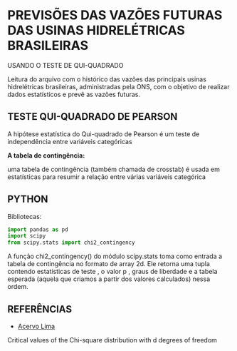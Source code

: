 # PREVISÕES DAS VAZÕES FUTURAS DAS USINAS HIDRELÉTRICAS BRASILEIRAS
USANDO O TESTE DE QUI-QUADRADO

Leitura do arquivo com o histórico das vazões das principais usinas hidrelétricas brasileiras, 
administradas pela ONS, com o objetivo de realizar dados estatísticos e prevê as vazões futuras.

## TESTE QUI-QUADRADO DE PEARSON

A hipótese estatística do Qui-quadrado de Pearson é um teste de independência entre variáveis 
categóricas

**A tabela de contingência:**

uma tabela de contingência (também chamada de crosstab) é usada em estatísticas para resumir
a relação entre várias variáveis categórica

## PYTHON
Bibliotecas:
```python
import pandas as pd
import scipy
from scipy.stats import chi2_contingency
```

A função chi2_contingency() do módulo scipy.stats toma como entrada a 
tabela de contingência no formato de array 2d. Ele retorna uma tupla contendo 
estatísticas de teste , o valor p , graus de liberdade e a tabela esperada 
(aquela que criamos a partir dos valores calculados) nessa ordem. 


## REFERÊNCIAS
- [Acervo Lima](https://acervolima.com/python-teste-qui-quadrado-de-pearson/)

Critical values of the Chi-square distribution with d degrees of freedom

